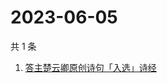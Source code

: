 # 2023-06-05

共 1 条

<!-- BEGIN -->
<!-- 最后更新时间 Mon Jun 05 2023 06:06:24 GMT+0800 (China Standard Time) -->

1. [答主楚云卿原创诗句「入选」诗经](https://www.zhihu.com/search?q=答主楚云卿原创诗句「入选」诗经)

<!-- END -->
